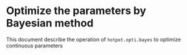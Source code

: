 # Optimize the parameters by Bayesian method
This document describe the operation of `hotpot.opti.bayes` to optimize continuous parameters